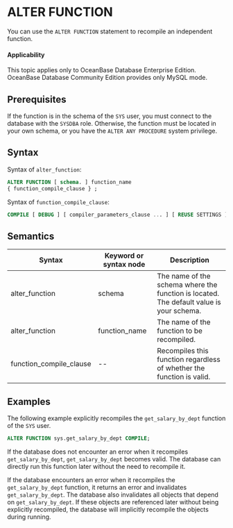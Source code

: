 ALTER FUNCTION
===================================

You can use the `ALTER FUNCTION` statement to recompile an independent function.

<main id="notice" >
    <h4>Applicability</h4>
    <p>This topic applies only to OceanBase Database Enterprise Edition. OceanBase Database Community Edition provides only MySQL mode. </p>
  </main>

Prerequisites
-------------------------

If the function is in the schema of the `SYS` user, you must connect to the database with the `SYSDBA` role. Otherwise, the function must be located in your own schema, or you have the `ALTER ANY PROCEDURE` system privilege.

Syntax
-----------------------

Syntax of `alter_function`:

```sql
ALTER FUNCTION [ schema. ] function_name
{ function_compile_clause } ;
```



Syntax of `function_compile_clause`:

```sql
COMPILE [ DEBUG ] [ compiler_parameters_clause ... ] [ REUSE SETTINGS ]
```



Semantics
-----------------------



| Syntax                  | Keyword or syntax node | Description                                                                             |
|-------------------------|------------------------|-----------------------------------------------------------------------------------------|
| alter_function          | schema                 | The name of the schema where the function is located. The default value is your schema. |
| alter_function          | function_name          | The name of the function to be recompiled.                                              |
| function_compile_clause | --                     | Recompiles this function regardless of whether the function is valid.                   |



Examples
-----------------------

The following example explicitly recompiles the `get_salary_by_dept` function of the `SYS` user.

```sql
ALTER FUNCTION sys.get_salary_by_dept COMPILE;

```



If the database does not encounter an error when it recompiles `get_salary_by_dept`, `get_salary_by_dept` becomes valid. The database can directly run this function later without the need to recompile it.

If the database encounters an error when it recompiles the `get_salary_by_dept` function, it returns an error and invalidates `get_salary_by_dept`. The database also invalidates all objects that depend on `get_salary_by_dept`. If these objects are referenced later without being explicitly recompiled, the database will implicitly recompile the objects during running.
